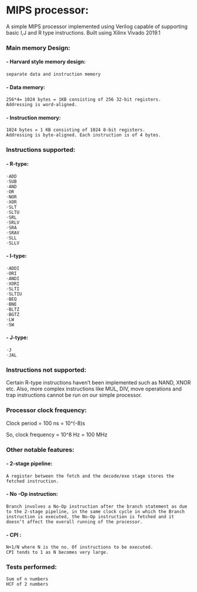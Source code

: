 # MIPS processor:

A simple MIPS processor implemented using Verilog capable of supporting basic I,J and R type instructions. Built using Xilinx Vivado 2019.1

### Main memory Design:

#### - Harvard style memory design:
    separate data and instruction memory
#### - Data memory:
    256*4= 1024 bytes = 1KB consisting of 256 32-bit registers.
    Addressing is word-aligned.
#### - Instruction memory: 
    1024 bytes = 1 KB consisting of 1024 8-bit registers. 
    Addressing is byte-aligned. Each instruction is of 4 bytes.

### Instructions supported:

#### - R-type:
    ◦ADD
    ◦SUB
    ◦AND
    ◦OR
    ◦NOR
    ◦XOR
    ◦SLT
    ◦SLTU
    ◦SRL
    ◦SRLV
    ◦SRA
    ◦SRAV
    ◦SLL
    ◦SLLV

#### - I-type:
    ◦ADDI
    ◦ORI
    ◦ANDI
    ◦XORI
    ◦SLTI
    ◦SLTIU
    ◦BEQ
    ◦BNE
    ◦BLTZ
    ◦BGTZ
    ◦LW
    ◦SW
#### - J-type:
    ◦J
    ◦JAL

### Instructions not supported:

Certain R-type instructions haven’t been implemented such as
NAND, XNOR etc. Also, more complex instructions like MUL, DIV,
move operations and trap instructions cannot be run on our simple
processor.

### Processor clock frequency:

Clock period = 100 ns = 10^(-8)s

So, clock frequency = 10^8 Hz = 100 MHz

### Other notable features:

#### - 2-stage pipeline: 
    A register between the fetch and the decode/exe stage stores the fetched instruction.
#### - No -Op instruction:
    Branch involves a No-Op instruction after the branch statement as due to the 2-stage pipeline, in the same clock cycle in which the Branch instruction is executed, the No-Op instruction is fetched and it doesn’t affect the overall running of the processor.
#### - CPI : 
    N+1/N where N is the no. Of instructions to be executed.
    CPI tends to 1 as N becomes very large.
### Tests performed:
    Sum of n numbers
    HCF of 2 numbers
